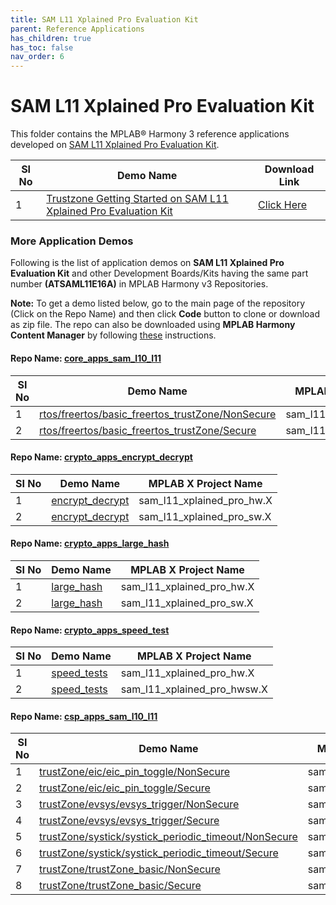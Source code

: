 ```yaml
---
title: SAM L11 Xplained Pro Evaluation Kit
parent: Reference Applications
has_children: true
has_toc: false
nav_order: 6
---
```


# SAM L11 Xplained Pro Evaluation Kit

This folder contains the MPLAB® Harmony 3 reference applications developed on [SAM L11 Xplained Pro Evaluation Kit](https://www.microchip.com/DevelopmentTools/ProductDetails/dm320205).   

|SI No| Demo Name | Download Link |
| --- | --- | -- |
| 1 | [Trustzone Getting Started on SAM L11 Xplained Pro Evaluation Kit](./saml11_trustzone_getting_started/readme.md) | [Click Here](https://github.com/MicrochipTech/MPLAB-Harmony-Reference-Apps/releases/latest/download/saml11_trustzone_getting_started.zip) |

### More Application Demos

Following is the list of application demos on **SAM L11 Xplained Pro Evaluation Kit** and other Development Boards/Kits having the same part number **(ATSAML11E16A)** in MPLAB Harmony v3 Repositories.

**Note:** To get a demo listed below, go to the main page of the repository (Click on the Repo Name) and then click **Code** button to clone or download as zip file. The repo can also be downloaded using **MPLAB Harmony Content Manager** by following [these](https://microchip-mplab-harmony.github.io/contentmanager/) instructions.  



[comment]:#ListStart



#### Repo Name: [core_apps_sam_l10_l11](https://github.com/Microchip-MPLAB-Harmony/core_apps_sam_l10_l11)

|SI No| Demo Name | MPLAB X Project Name |
| --- | --- | --- |
| 1 | [rtos/freertos/basic_freertos_trustZone/NonSecure](https://github.com/Microchip-MPLAB-Harmony/core_apps_sam_l10_l11/tree/master/apps/rtos/freertos/basic_freertos_trustZone/NonSecure) | sam_l11_xpro_NonSecure.X |
| 2 | [rtos/freertos/basic_freertos_trustZone/Secure](https://github.com/Microchip-MPLAB-Harmony/core_apps_sam_l10_l11/tree/master/apps/rtos/freertos/basic_freertos_trustZone/Secure) | sam_l11_xpro_Secure.X |


#### Repo Name: [crypto_apps_encrypt_decrypt](https://github.com/Microchip-MPLAB-Harmony/crypto_apps_encrypt_decrypt)

|SI No| Demo Name | MPLAB X Project Name |
| --- | --- | --- |
| 1 | [encrypt_decrypt](https://github.com/Microchip-MPLAB-Harmony/crypto_apps_encrypt_decrypt/tree/master/apps/encrypt_decrypt) | sam_l11_xplained_pro_hw.X |
| 2 | [encrypt_decrypt](https://github.com/Microchip-MPLAB-Harmony/crypto_apps_encrypt_decrypt/tree/master/apps/encrypt_decrypt) | sam_l11_xplained_pro_sw.X |


#### Repo Name: [crypto_apps_large_hash](https://github.com/Microchip-MPLAB-Harmony/crypto_apps_large_hash)

|SI No| Demo Name | MPLAB X Project Name |
| --- | --- | --- |
| 1 | [large_hash](https://github.com/Microchip-MPLAB-Harmony/crypto_apps_large_hash/tree/master/apps/large_hash) | sam_l11_xplained_pro_hw.X |
| 2 | [large_hash](https://github.com/Microchip-MPLAB-Harmony/crypto_apps_large_hash/tree/master/apps/large_hash) | sam_l11_xplained_pro_sw.X |


#### Repo Name: [crypto_apps_speed_test](https://github.com/Microchip-MPLAB-Harmony/crypto_apps_speed_test)

|SI No| Demo Name | MPLAB X Project Name |
| --- | --- | --- |
| 1 | [speed_tests](https://github.com/Microchip-MPLAB-Harmony/crypto_apps_speed_test/tree/master/apps/speed_tests) | sam_l11_xplained_pro_hw.X |
| 2 | [speed_tests](https://github.com/Microchip-MPLAB-Harmony/crypto_apps_speed_test/tree/master/apps/speed_tests) | sam_l11_xplained_pro_hwsw.X |


#### Repo Name: [csp_apps_sam_l10_l11](https://github.com/Microchip-MPLAB-Harmony/csp_apps_sam_l10_l11)

|SI No| Demo Name | MPLAB X Project Name |
| --- | --- | --- |
| 1 | [trustZone/eic/eic_pin_toggle/NonSecure](https://github.com/Microchip-MPLAB-Harmony/csp_apps_sam_l10_l11/tree/master/apps/trustZone/eic/eic_pin_toggle/NonSecure) | sam_l11_xpro_NonSecure.X |
| 2 | [trustZone/eic/eic_pin_toggle/Secure](https://github.com/Microchip-MPLAB-Harmony/csp_apps_sam_l10_l11/tree/master/apps/trustZone/eic/eic_pin_toggle/Secure) | sam_l11_xpro_Secure.X |
| 3 | [trustZone/evsys/evsys_trigger/NonSecure](https://github.com/Microchip-MPLAB-Harmony/csp_apps_sam_l10_l11/tree/master/apps/trustZone/evsys/evsys_trigger/NonSecure) | sam_l11_xpro_NonSecure.X |
| 4 | [trustZone/evsys/evsys_trigger/Secure](https://github.com/Microchip-MPLAB-Harmony/csp_apps_sam_l10_l11/tree/master/apps/trustZone/evsys/evsys_trigger/Secure) | sam_l11_xpro_Secure.X |
| 5 | [trustZone/systick/systick_periodic_timeout/NonSecure](https://github.com/Microchip-MPLAB-Harmony/csp_apps_sam_l10_l11/tree/master/apps/trustZone/systick/systick_periodic_timeout/NonSecure) | sam_l11_xpro_NonSecure.X |
| 6 | [trustZone/systick/systick_periodic_timeout/Secure](https://github.com/Microchip-MPLAB-Harmony/csp_apps_sam_l10_l11/tree/master/apps/trustZone/systick/systick_periodic_timeout/Secure) | sam_l11_xpro_Secure.X |
| 7 | [trustZone/trustZone_basic/NonSecure](https://github.com/Microchip-MPLAB-Harmony/csp_apps_sam_l10_l11/tree/master/apps/trustZone/trustZone_basic/NonSecure) | sam_l11_xpro_NonSecure.X |
| 8 | [trustZone/trustZone_basic/Secure](https://github.com/Microchip-MPLAB-Harmony/csp_apps_sam_l10_l11/tree/master/apps/trustZone/trustZone_basic/Secure) | sam_l11_xpro_Secure.X |


[comment]:#ListEnd
